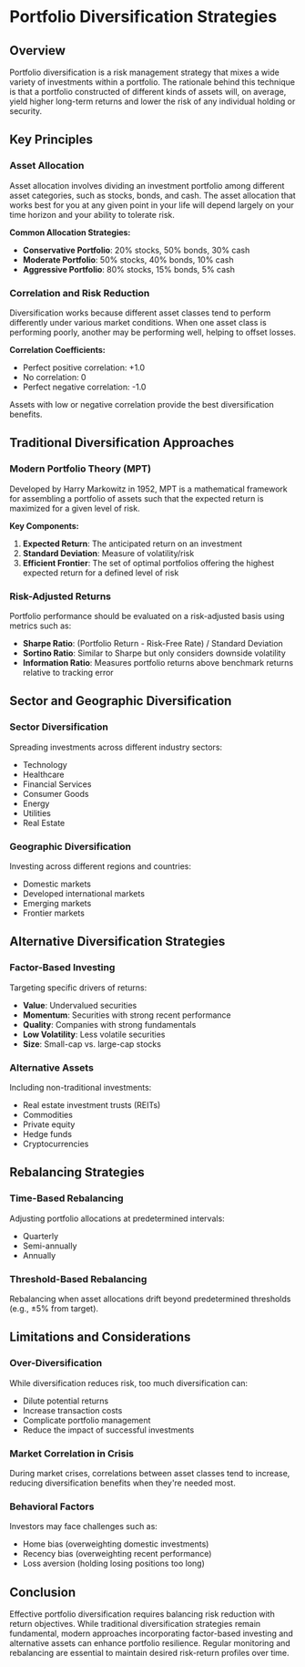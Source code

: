 # Portfolio Diversification Strategies

## Overview

Portfolio diversification is a risk management strategy that mixes a wide variety of investments within a portfolio. The rationale behind this technique is that a portfolio constructed of different kinds of assets will, on average, yield higher long-term returns and lower the risk of any individual holding or security.

## Key Principles

### Asset Allocation

Asset allocation involves dividing an investment portfolio among different asset categories, such as stocks, bonds, and cash. The asset allocation that works best for you at any given point in your life will depend largely on your time horizon and your ability to tolerate risk.

**Common Allocation Strategies:**
- **Conservative Portfolio**: 20% stocks, 50% bonds, 30% cash
- **Moderate Portfolio**: 50% stocks, 40% bonds, 10% cash
- **Aggressive Portfolio**: 80% stocks, 15% bonds, 5% cash

### Correlation and Risk Reduction

Diversification works because different asset classes tend to perform differently under various market conditions. When one asset class is performing poorly, another may be performing well, helping to offset losses.

**Correlation Coefficients:**
- Perfect positive correlation: +1.0
- No correlation: 0
- Perfect negative correlation: -1.0

Assets with low or negative correlation provide the best diversification benefits.

## Traditional Diversification Approaches

### Modern Portfolio Theory (MPT)

Developed by Harry Markowitz in 1952, MPT is a mathematical framework for assembling a portfolio of assets such that the expected return is maximized for a given level of risk.

**Key Components:**
1. **Expected Return**: The anticipated return on an investment
2. **Standard Deviation**: Measure of volatility/risk
3. **Efficient Frontier**: The set of optimal portfolios offering the highest expected return for a defined level of risk

### Risk-Adjusted Returns

Portfolio performance should be evaluated on a risk-adjusted basis using metrics such as:

- **Sharpe Ratio**: (Portfolio Return - Risk-Free Rate) / Standard Deviation
- **Sortino Ratio**: Similar to Sharpe but only considers downside volatility
- **Information Ratio**: Measures portfolio returns above benchmark returns relative to tracking error

## Sector and Geographic Diversification

### Sector Diversification

Spreading investments across different industry sectors:
- Technology
- Healthcare
- Financial Services
- Consumer Goods
- Energy
- Utilities
- Real Estate

### Geographic Diversification

Investing across different regions and countries:
- Domestic markets
- Developed international markets
- Emerging markets
- Frontier markets

## Alternative Diversification Strategies

### Factor-Based Investing

Targeting specific drivers of returns:
- **Value**: Undervalued securities
- **Momentum**: Securities with strong recent performance
- **Quality**: Companies with strong fundamentals
- **Low Volatility**: Less volatile securities
- **Size**: Small-cap vs. large-cap stocks

### Alternative Assets

Including non-traditional investments:
- Real estate investment trusts (REITs)
- Commodities
- Private equity
- Hedge funds
- Cryptocurrencies

## Rebalancing Strategies

### Time-Based Rebalancing

Adjusting portfolio allocations at predetermined intervals:
- Quarterly
- Semi-annually
- Annually

### Threshold-Based Rebalancing

Rebalancing when asset allocations drift beyond predetermined thresholds (e.g., ±5% from target).

## Limitations and Considerations

### Over-Diversification

While diversification reduces risk, too much diversification can:
- Dilute potential returns
- Increase transaction costs
- Complicate portfolio management
- Reduce the impact of successful investments

### Market Correlation in Crisis

During market crises, correlations between asset classes tend to increase, reducing diversification benefits when they're needed most.

### Behavioral Factors

Investors may face challenges such as:
- Home bias (overweighting domestic investments)
- Recency bias (overweighting recent performance)
- Loss aversion (holding losing positions too long)

## Conclusion

Effective portfolio diversification requires balancing risk reduction with return objectives. While traditional diversification strategies remain fundamental, modern approaches incorporating factor-based investing and alternative assets can enhance portfolio resilience. Regular monitoring and rebalancing are essential to maintain desired risk-return profiles over time.

